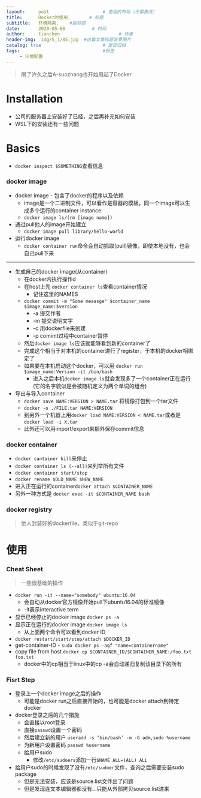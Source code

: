 ```yaml
---
layout:     post                    # 使用的布局（不需要改）
title:      Docker的使用.       # 标题 
subtitle:   环境隔离.    #副标题
date:       2020-05-08          # 时间
author:     tianchen                      # 作者
header-img:  img/5_1/85.jpg  #这篇文章标题背景图片  
catalog: true                       # 是否归档
tags:                               #标签
     - 环境配置
---
```


> 隔了许久之后A-suozhang也开始用起了Docker

# Installation

* 公司的服务器上安装好了已经，之后再补充如何安装
* WSL下的安装还有一些问题

# Basics

* ```docker inspect $SOMETHING```查看信息

### docker image

* docker image - 包含了docker的程序以及依赖
    * image是一个二进制文件，可以看作是容器的模板，同一个image可以生成多个运行的container instance
    * ```docker image ls/(rm [image name])```
* 通过pull他人的image开始建立
    * ```docker image pull library/hello-world```
* 运行docker image
    * ```docker container run```命令会自动抓取(pull)镜像，即使本地没有，也会自己pull下来

---

* 生成自己的docker image(从container)
    * 在docker内执行操作d
    * 在host上先 ```docker container ls```查看container情况
        * 记住这里的NAMES
    * ```docker commit -m "Some meaasge" $container_name $image_name:$version```
        * -a 提交作者
        * -m 提交说明文字
        * -c 用dockerflie来创建
        * -p comimt过程中container暂停
    * 然后```docker image ls```应该就能够看到新的container了
    * 完成这个相当于对本机的container进行了register，于本机的docker相绑定了
    * 如果要在本机启动这个docker，可以用 ```docker run $image_name:Version -it /bin/bash```
        * 进入之后本机```docker image ls```就会发现多了一个container正在运行(它的名字貌似是会被随机定义为两个单词的组合)
* 导出与导入container
    * ```docker save NAME:VERSION > NAME.tar``` 将镜像打包到一个tar文件
    * ```docker -o ./FILE.tar NAME:VERSION```
    * 到另外一个机器上用```docker load NAME:VERSION < NAME.tar```或者是```docker load -i X.tar```
    * 此外还可以用import/export来额外保存commit信息

### docker container

* ```docker cantainer kill```来停止
* ```docker container ls (--all)```来列举所有文件
* ```docker container start/stop```
* ```docker rename $OLD_NAME $NEW_NAME```
* 进入正在运行的container```docker attach $CONTAINER_NAME```
* 另外一种方式是 ```docker exec -it $CONTAINER_NAME bash```


### docker registry

> 他人封装好的dockerfile，类似于git-repo

# 使用

### Cheat Sheet

> 一些很基础的操作

* ```docker run -it --name="somebody" ubuntu:16.04```
    * 会自动从docker官方镜像开始pull下ubuntu16.04的标准镜像
    * -it表示interactive term
* 显示已经停止的docker image ```docker ps -a```
* 显示正在运行的docker image ```docker image ls```
    * 从上面两个命令可以看到docker ID
* ```docker restart/start/stop/attach $DOCKER_ID```  
* get-container-ID - ```sudo docker ps -aqf "name=containername"```
* copy file from host ```docker cp $CONTAINER_ID/$CONTAINER_NAME:/foo.txt foo.txt```
    * docker中的cp相当于linux中的cp -a会自动递归复制该目录下的所有


### Fisrt Step

* 登录上一个docker image之后的操作
    * 可能是docker run之后直接开始的，也可能是docker attach到特定docker
* docker登录之后的几个措施
    * 会直接以root登录
    * 直接```passwd```设置一个密码
    * 然后建立新的用户 ```useradd -s ‘bin/bash’ -m -G adm,sudo %username```
    * 为新用户设置密码 ```passwd %username```
    * 给用户sudo
        * 修改```/etc/sudoers```添加一行```$NAME ALL=(ALL) ALL```
* 给用户sudo的时候发现了没有```/etc/sudoer```文件，查询之后需要安装sudo package
    * 但是无法安装，应该是source.list文件出了问题
    * 但是发现连文本编辑器都没有...只能从外部拷贝source.list进来
    